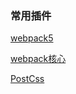 <!--
 * @Description: This is webpack.
 * @Author: dailinbo
 * @Date: 2019-11-07 17:38:48
 * @LastEditors: Aiden
 * @LastEditTime: 2021-03-03 09:54:28
 -->
### 常用插件

[webpack5](../classify/webpack/webpack5.md)

[webpack核心](../classify/webpack/basics.md)

[PostCss](../classify/webpack/plugin.md)